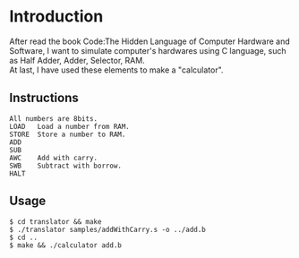 # Introduction

After read the book Code:The Hidden Language of Computer Hardware and Software, I want to simulate computer's hardwares using C language, such as Half Adder, Adder, Selector, RAM.  
At last, I have used these elements to make a "calculator".

## Instructions

```
All numbers are 8bits.  
LOAD   Load a number from RAM.  
STORE  Store a number to RAM.  
ADD  
SUB  
AWC    Add with carry.  
SWB    Subtract with borrow.  
HALT
```

## Usage

```
$ cd translator && make
$ ./translator samples/addWithCarry.s -o ../add.b
$ cd ..
$ make && ./calculator add.b
```
